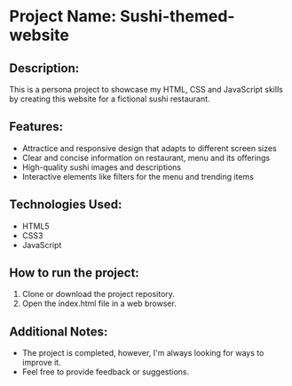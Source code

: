 # Project Name: Sushi-themed-website

## Description: 
This is a persona project to showcase my HTML, CSS and JavaScript skills by creating this website for a fictional sushi restaurant. 

## Features: 
- Attractice and responsive design that adapts to different screen sizes
- Clear and concise information on restaurant, menu and its offerings
- High-quality sushi images and descriptions
- Interactive elements like filters for the menu and trending items

## Technologies Used:
- HTML5
- CSS3
- JavaScript

## How to run the project:
1. Clone or download the project repository.
2. Open the index.html file in a web browser. 

## Additional Notes:
- The project is completed, however, I'm always looking for ways to improve it. 
- Feel free to provide feedback or suggestions. 

